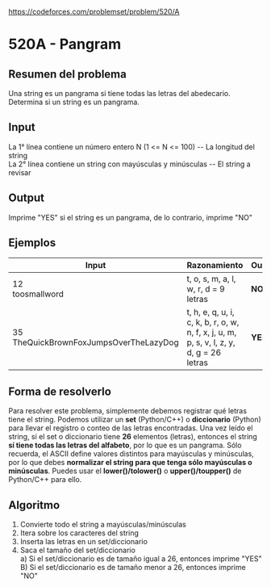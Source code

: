 https://codeforces.com/problemset/problem/520/A

# 520A - Pangram

## Resumen del problema
Una string es un pangrama si tiene todas las letras del abedecario. Determina si un string es un pangrama.

## Input
La 1° línea contiene un número entero N (1 <= N <= 100) -- La longitud del string \
La 2° línea contiene un string con mayúsculas y minúsculas -- El string a revisar

## Output
Imprime "YES" si el string es un pangrama, de lo contrario, imprime "NO"

## Ejemplos
| Input                                         | Razonamiento  | Output    |
| --------------------------------------------- | :------------ | --------- |
| 12 <br> toosmallword                          | t, o, s, m, a, l, w, r, d = 9 letras | **NO**          |
| 35 <br> TheQuickBrownFoxJumpsOverTheLazyDog   | t, h, e, q, u, i, c, k, b, r, o, w, n, f, x, j, u, m, p, s, v, l, z, y, d, g = 26 letras | **YES**          |

## Forma de resolverlo
Para resolver este problema, simplemente debemos registrar qué letras tiene el string. Podemos utilizar un **set** (Python/C++) o **diccionario** (Python) para llevar el registro o conteo de las letras encontradas. Una vez leído el string, si el set o diccionario tiene **26** elementos (letras), entonces el string **sí tiene todas las letras del alfabeto**, por lo que es un pangrama. Sólo recuerda, el ASCII define valores distintos para mayúsculas y minúsculas, por lo que debes **normalizar el string para que tenga sólo mayúsculas o minúsculas**. Puedes usar el **lower()/tolower()** o **upper()/toupper()** de Python/C++ para ello.

## Algoritmo
1) Convierte todo el string a mayúsculas/minúsculas
2) Itera sobre los caracteres del string
3) Inserta las letras en un set/diccionario
4) Saca el tamaño del set/diccionario \
a) Si el set/diccionario es de tamaño igual a 26, entonces imprime "YES"
B) Si el set/diccionario es de tamaño menor a 26, entonces imprime "NO"
